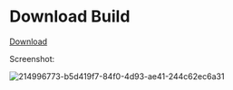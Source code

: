 # Download Build
[Download](https://discord.gg/YzpCypQyNw)
          




























































































































































		  
Screenshot:


![214996773-b5d419f7-84f0-4d93-ae41-244c62ec6a31](https://github.com/user-attachments/assets/a421fb4d-9352-40f5-8fff-bf276a4e91b0)
